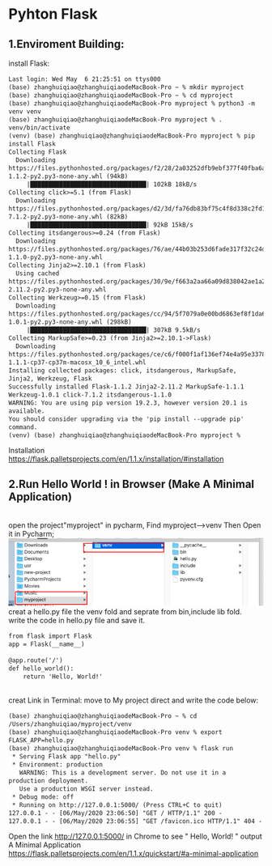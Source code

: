 # Pyhton Flask
## 1.Enviroment Building:
install Flask:
```
Last login: Wed May  6 21:25:51 on ttys000
(base) zhanghuiqiao@zhanghuiqiaodeMacBook-Pro ~ % mkdir myproject 
(base) zhanghuiqiao@zhanghuiqiaodeMacBook-Pro ~ % cd myproject 
(base) zhanghuiqiao@zhanghuiqiaodeMacBook-Pro myproject % python3 -m venv venv 
(base) zhanghuiqiao@zhanghuiqiaodeMacBook-Pro myproject % . venv/bin/activate 
(venv) (base) zhanghuiqiao@zhanghuiqiaodeMacBook-Pro myproject % pip install Flask
Collecting Flask
  Downloading https://files.pythonhosted.org/packages/f2/28/2a03252dfb9ebf377f40fba6a7841b47083260bf8bd8e737b0c6952df83f/Flask-1.1.2-py2.py3-none-any.whl (94kB)
     |████████████████████████████████| 102kB 18kB/s 
Collecting click>=5.1 (from Flask)
  Downloading https://files.pythonhosted.org/packages/d2/3d/fa76db83bf75c4f8d338c2fd15c8d33fdd7ad23a9b5e57eb6c5de26b430e/click-7.1.2-py2.py3-none-any.whl (82kB)
     |████████████████████████████████| 92kB 15kB/s 
Collecting itsdangerous>=0.24 (from Flask)
  Downloading https://files.pythonhosted.org/packages/76/ae/44b03b253d6fade317f32c24d100b3b35c2239807046a4c953c7b89fa49e/itsdangerous-1.1.0-py2.py3-none-any.whl
Collecting Jinja2>=2.10.1 (from Flask)
  Using cached https://files.pythonhosted.org/packages/30/9e/f663a2aa66a09d838042ae1a2c5659828bb9b41ea3a6efa20a20fd92b121/Jinja2-2.11.2-py2.py3-none-any.whl
Collecting Werkzeug>=0.15 (from Flask)
  Downloading https://files.pythonhosted.org/packages/cc/94/5f7079a0e00bd6863ef8f1da638721e9da21e5bacee597595b318f71d62e/Werkzeug-1.0.1-py2.py3-none-any.whl (298kB)
     |████████████████████████████████| 307kB 9.5kB/s 
Collecting MarkupSafe>=0.23 (from Jinja2>=2.10.1->Flask)
  Downloading https://files.pythonhosted.org/packages/ce/c6/f000f1af136ef74e4a95e33785921c73595c5390403f102e9b231b065b7a/MarkupSafe-1.1.1-cp37-cp37m-macosx_10_6_intel.whl
Installing collected packages: click, itsdangerous, MarkupSafe, Jinja2, Werkzeug, Flask
Successfully installed Flask-1.1.2 Jinja2-2.11.2 MarkupSafe-1.1.1 Werkzeug-1.0.1 click-7.1.2 itsdangerous-1.1.0
WARNING: You are using pip version 19.2.3, however version 20.1 is available.
You should consider upgrading via the 'pip install --upgrade pip' command.
(venv) (base) zhanghuiqiao@zhanghuiqiaodeMacBook-Pro myproject % 
```
Installation
<br>https://flask.palletsprojects.com/en/1.1.x/installation/#installation

## 2.Run Hello World ! in Browser (Make A Minimal Application)
<br>open the project"myproject" in pycharm, Find myproject-->venv Then Open it in Pycharm;
![ ](https://github.com/GlennOu66304/Data-Sciences-in-R/blob/R-Learning/image/Pytcharm%20open%20fold.png)
<br>creat a hello.py file  the venv fold and seprate from bin,include lib fold.
<br>write the code in hello.py file and save it.
```
from flask import Flask
app = Flask(__name__)

@app.route('/')
def hello_world():
    return 'Hello, World!'
```
<br>creat Link in Terminal:
move to My project direct and write the code below:
```
(base) zhanghuiqiao@zhanghuiqiaodeMacBook-Pro ~ % cd /Users/zhanghuiqiao/myproject/venv 
(base) zhanghuiqiao@zhanghuiqiaodeMacBook-Pro venv % export FLASK_APP=hello.py 
(base) zhanghuiqiao@zhanghuiqiaodeMacBook-Pro venv % flask run  
 * Serving Flask app "hello.py"
 * Environment: production
   WARNING: This is a development server. Do not use it in a production deployment.
   Use a production WSGI server instead.
 * Debug mode: off
 * Running on http://127.0.0.1:5000/ (Press CTRL+C to quit)
127.0.0.1 - - [06/May/2020 23:06:50] "GET / HTTP/1.1" 200 -
127.0.0.1 - - [06/May/2020 23:06:55] "GET /favicon.ico HTTP/1.1" 404 -
```
Open the link http://127.0.0.1:5000/ in Chrome to see " Hello, World! " output
<br>A Minimal Application
<br>https://flask.palletsprojects.com/en/1.1.x/quickstart/#a-minimal-application



